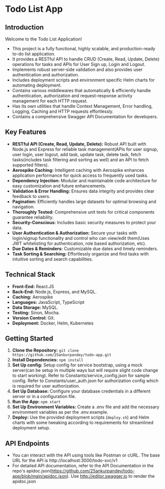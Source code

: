 # Todo List App

## Introduction

Welcome to the Todo List Application! 
- This project is a fully functional, highly scalable, and production-ready to-do list application.
- It provides a RESTful API to handle CRUD (Create, Read, Update, Delete) operations for tasks and APIs for User Sign up, Login and Logout.
- Implements robust server-side validation and also provides user authentication and authorization.
- Includes deployment scripts and environment specific Helm charts for automating deployment.
- Contains various middlewares that automatically & efficiently handle authentication, authorization and request-response activity management for each HTTP request.
- Has its own utilities that handle Context Management, Error handling, Logging, Caching and HTTP requests effortlessly.
- Contains a comprehensive Swagger API Documentation for developers.

## Key Features

- **RESTful API (Create, Read, Update, Delete):**  Robust API built with Node.js and Express for reliable task management(APIs for user signup, user login, user logout, add task, update task, delete task, fetch tasks(includes task filtering and sorting as well) and an API to fetch supported filters).
- **Aerospike Caching:**  Intelligent caching with Aerospike enhances application performance for quick access to frequently used tasks.
- **Dependency Injection:**  Modular and maintainable code architecture for easy customization and future enhancements.
- **Validation & Error Handling:**  Ensures data integrity and provides clear feedback to users.
- **Pagination:**  Efficiently handles large datasets for optimal browsing and navigation.
- **Thoroughly Tested:**  Comprehensive unit tests for critical components guarantee reliability.
- **Security-Conscious:**  Includes basic security measures to protect your data.
- **User Authentication & Authorization:**  Secure your tasks with login/signup functionality and control who can view/edit them(Uses JWT whitelisting for authentication, role based authorization, etc).
- **Due Dates & Reminders:**  Customizable due dates and timely reminders.
- **Task Sorting & Searching:**  Effortlessly organize and find tasks with intuitive sorting and search capabilities.

## Technical Stack

- **Front-End:**  React.JS
- **Back-End:** Node.js, Express, and MySQL.
- **Caching:** Aerospike
- **Languages:** JavaScript, TypeScript
- **Data Storage:**  MySQL.
- **Testing:**  Sinon, Mocha.
- **Version Control:**  Git.
- **Deployment:** Docker, Helm, Kubernetes

## Getting Started

1. **Clone the Repository:** `git clone https://github.com/25ankurpandey/todo-app.git`
2. **Install Dependencies:** `npm install`
3. **Set Up config:** Setup config for service bootstrap, using a mock server(can be setup in multiple ways but will require slight code change to start working). Refer to Constants/service_config.json for sample config. Refer to Constants/user_auth.json for authorization config which is required for user authorization.
3. **Set Up Database:** Configure your database credentials in a different server or in a configuration file.
4. **Run the App:**  `npm start`
5. **Set Up Environment Variables:**  Create a .env file and add the necessary environment variables as per the .env.example.
6. **Deploy:** Use the provided deployment scripts (`deploy.sh`) and Helm charts with some tweaking according to requirements for streamlined deployment setup.

## API Endpoints
- You can interact with the API using tools like Postman or cURL. The base URL for the API is http://localhost:3000/todo-svc/v1
- For detailed API documentation, refer to the API Documentation in the repo's apidoc.json(https://github.com/25ankurpandey/todo-app/blob/main/apidoc.json). Use http://editor.swagger.io to render the apidoc.json
